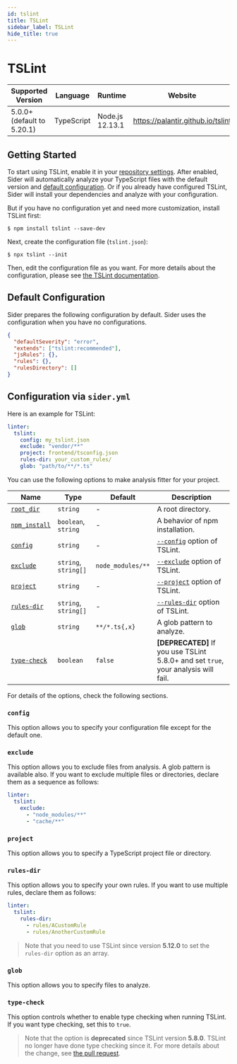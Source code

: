 ```yaml
---
id: tslint
title: TSLint
sidebar_label: TSLint
hide_title: true
---
```


# TSLint

| Supported Version          | Language   | Runtime         | Website                           |
| -------------------------- | ---------- | --------------- | --------------------------------- |
| 5.0.0+ (default to 5.20.1) | TypeScript | Node.js 12.13.1 | https://palantir.github.io/tslint |

## Getting Started

To start using TSLint, enable it in your [repository settings](../../getting-started/repository-settings.md).
After enabled, Sider will automatically analyze your TypeScript files with the default version and [default configuration](#default-configuration). Or if you already have configured TSLint, Sider will install your dependencies and analyze with your configuration.

But if you have no configuration yet and need more customization, install TSLint first:

```shell
$ npm install tslint --save-dev
```

Next, create the configuration file (`tslint.json`):

```shell
$ npx tslint --init
```

Then, edit the configuration file as you want. For more details about the configuration, please see [the TSLint documentation](https://palantir.github.io/tslint/usage/configuration).

## Default Configuration

Sider prepares the following configuration by default. Sider uses the configuration when you have no configurations.

```json
{
  "defaultSeverity": "error",
  "extends": ["tslint:recommended"],
  "jsRules": {},
  "rules": {},
  "rulesDirectory": []
}
```

## Configuration via `sider.yml`

Here is an example for TSLint:

```yaml
linter:
  tslint:
    config: my_tslint.json
    exclude: "vendor/**"
    project: frontend/tsconfig.json
    rules-dir: your_custom_rules/
    glob: "path/to/**/*.ts"
```

You can use the following options to make analysis fitter for your project.

| Name                                                                              | Type                 | Default           | Description                                                                        |
| --------------------------------------------------------------------------------- | -------------------- | ----------------- | ---------------------------------------------------------------------------------- |
| [`root_dir`](../../getting-started/custom-configuration.md#root_dir-option)       | `string`             | -                 | A root directory.                                                                  |
| [`npm_install`](../../getting-started/custom-configuration.md#npm_install-option) | `boolean`, `string`  | -                 | A behavior of npm installation.                                                    |
| [`config`](#config)                                                               | `string`             | -                 | [`--config`](https://palantir.github.io/tslint/usage/cli) option of TSLint.        |
| [`exclude`](#exclude)                                                             | `string`, `string[]` | `node_modules/**` | [`--exclude`](https://palantir.github.io/tslint/usage/cli) option of TSLint.       |
| [`project`](#project)                                                             | `string`             | -                 | [`--project`](https://palantir.github.io/tslint/usage/cli) option of TSLint.       |
| [`rules-dir`](#rules-dir)                                                         | `string`, `string[]` | -                 | [`--rules-dir`](https://palantir.github.io/tslint/usage/cli) option of TSLint.     |
| [`glob`](#glob)                                                                   | `string`             | `**/*.ts{,x}`     | A glob pattern to analyze.                                                         |
| [`type-check`](#type-check)                                                       | `boolean`            | `false`           | **[DEPRECATED]** If you use TSLint 5.8.0+ and set `true`, your analysis will fail. |

For details of the options, check the following sections.

### `config`

This option allows you to specify your configuration file except for the default one.

### `exclude`

This option allows you to exclude files from analysis. A glob pattern is available also. If you want to exclude multiple files or directories, declare them as a sequence as follows:

```yaml
linter:
  tslint:
    exclude:
      - "node_modules/**"
      - "cache/**"
```

### `project`

This option allows you to specify a TypeScript project file or directory.

### `rules-dir`

This option allows you to specify your own rules. If you want to use multiple rules, declare them as follows:

```yaml
linter:
  tslint:
    rules-dir:
      - rules/ACustomRule
      - rules/AnotherCustomRule
```

> Note that you need to use TSLint since version **5.12.0** to set the `rules-dir` option as an array.

### `glob`

This option allows you to specify files to analyze.

### `type-check`

This option controls whether to enable type checking when running TSLint. If you want type checking, set this to `true`.

> Note that the option is **deprecated** since TSLint version **5.8.0**. TSLint no longer have done type checking since it. For more details about the change, see [the pull request](https://github.com/palantir/tslint/pull/3322).
